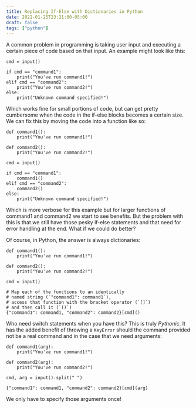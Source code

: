 ```yaml
---
title: Replacing If-Else with Dictionaries in Python
date: 2022-01-25T23:21:00-05:00
draft: false
tags: ["python"]
---
```


A common problem in programming is taking user input and
executing a certain piece of code based on that input.
An example might look like this:

```python3
cmd = input()

if cmd == "command1":
    print("You've run command1!")
elif cmd == "command2":
    print("You've run command2!")
else:
    print("Unknown command specified!")
```

Which works fine for small portions of code, but can get pretty
cumbersome when the code in the if-else blocks becomes a certain
size. We can fix this by moving the code into a function like so:

```python3
def command1():
    print("You've run command1!")

def command2():
    print("You've run command2!")

cmd = input()

if cmd == "command1":
    command1()
elif cmd == "command2":
    command2()
else:
    print("Unknown command specified!")
```

Which is more verbose for this example but for larger functions
of command1 and command2 we start to see benefits. But the problem
with this is that we still have those pesky if-else statements and
that need for error handling at the end. What if we could do better?

Of course, in Python, the answer is always dictionaries:

```python3
def command1():
    print("You've run command1!")

def command2():
    print("You've run command2!")

cmd = input()

# Map each of the functions to an identically
# named string (`"command1": command1`),
# access that function with the bracket operator (`[]`)
# and then call it (`()`)
{"command1": command1, "command2": command2}[cmd]()
```

Who need switch statements when you have this?
This is truly *Pythonic*. It has the added benefit of throwing
a `KeyError` should the command provided not be a real command
and in the case that we need arguments:

```python3
def command1(arg):
    print("You've run command1!")

def command2(arg):
    print("You've run command2!")

cmd, arg = input().split(" ")

{"command1": command1, "command2": command2}[cmd](arg)
```

We only have to specify those arguments once!
